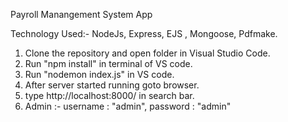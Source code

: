 Payroll Manangement System App

Technology Used:-
NodeJs, Express, EJS , Mongoose, Pdfmake.



1. Clone the repository and open folder in Visual Studio Code.
2. Run "npm install" in terminal of VS code.
3. Run "nodemon index.js" in VS code.
4. After server started running goto browser.
5. type http://localhost:8000/ in search bar.
6. Admin :-
    username : "admin",
    password : "admin"
